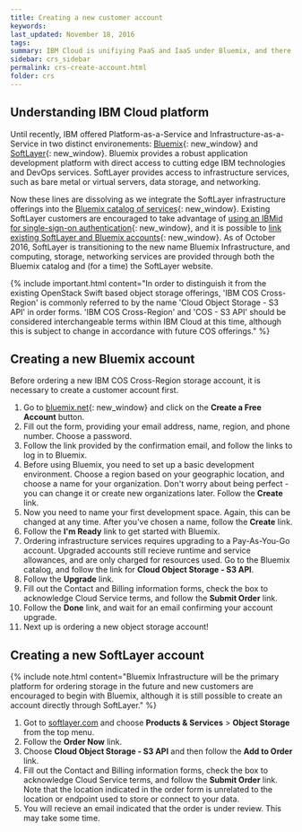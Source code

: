 ```yaml
---
title: Creating a new customer account
keywords: 
last_updated: November 18, 2016
tags: 
summary: IBM Cloud is unifiying PaaS and IaaS under Bluemix, and there are  multiple ways to create accounts that can order IBM COS.
sidebar: crs_sidebar
permalink: crs-create-account.html
folder: crs
---
```


## Understanding IBM Cloud platform
 
Until recently, IBM offered Platform-as-a-Service and Infrastructure-as-a-Service in two distinct environements: [Bluemix](https://bluemix.net){: new_window} and [SoftLayer](http://www.softlayer.com){: new_window}.  Bluemix provides a robust application development platform with direct access to cutting edge IBM technologies and DevOps services. SoftLayer provides access to infrastructure services, such as bare metal or virtual servers, data storage, and networking.

Now these lines are dissolving as we integrate the SoftLayer infrastructure offerings into the [Bluemix catalog of services](https://console.ng.bluemix.net/catalog/){: new_window}. Existing SoftLayer customers are encouraged to take advantage of [using an IBMid for single-sign-on authentication](http://blog.softlayer.com/2016/new-softlayer-accounts-now-ibmid-authentication){: new_window}, and it is possible to [link existing SoftLayer and Bluemix accounts](http://blog.softlayer.com/2016/meet-integrated-ibm-cloud-platform-softlayer-and-bluemix){: new_window}. As of October 2016, SoftLayer is transitioning to the new name Bluemix Infrastructure, and computing, storage, networking services are provided through both the Bluemix catalog and (for a time) the SoftLayer website. 

{% include important.html content="In order to distinguish it from the existing OpenStack Swift based object storage offerings, 'IBM COS Cross-Region' is commonly referred to by the name 'Cloud Object Storage - S3 API' in order forms.  'IBM COS Cross-Region' and 'COS - S3 API' should be considered interchangeable terms within IBM Cloud at this time, although this is subject to change in accordance with future COS offerings." %}

## Creating a new Bluemix account

Before ordering a new IBM COS Cross-Region storage account, it is necessary to create a customer account first.

1. Go to [bluemix.net](https://bluemix.net){: new_window} and click on the **Create a Free Account** button.
2. Fill out the form, providing your email address, name, region, and phone number.  Choose a password.
3. Follow the link provided by the confirmation email, and follow the links to log in to Bluemix.
4. Before using Bluemix, you need to set up a basic development environment.  Choose a region based on your geographic location, and choose a name for your organization.  Don't worry about being perfect - you can change it or create new organizations later. Follow the **Create** link.
5. Now you need to name your first development space.  Again, this can be changed at any time.  After you've chosen a name, follow the **Create** link.
6. Follow the **I'm Ready** link to get started with Bluemix.
7. Ordering infrastructure services requires upgrading to a Pay-As-You-Go account.  Upgraded accounts still recieve runtime and service allowances, and are only charged for resources used.  Go to the Bluemix catalog, and follow the link for **Cloud Object Storage - S3 API**.
8. Follow the **Upgrade** link.
9. Fill out the Contact and Billing information forms, check the box to acknowledge Cloud Service terms, and follow the **Submit Order** link.
10. Follow the **Done** link, and wait for an email confirming your account upgrade.
7. Next up is ordering a new object storage account!

## Creating a new SoftLayer account

{% include note.html content="Bluemix Infrastructure will be the primary platform for ordering storage in the future and new customers are encouraged to begin with Bluemix, although it is still possible to create an account directly through SoftLayer." %}

1. Got to [softlayer.com](http://www.softlayer.com) and choose **Products & Services** > **Object Storage** from the top menu.
2. Follow the **Order Now** link.
3. Choose **Cloud Object Storage - S3 API** and then follow the **Add to Order** link. 
4. Fill out the Contact and Billing information forms, check the box to acknowledge Cloud Service terms, and follow the **Submit Order** link. Note that the location indicated in the order form is unrelated to the location or endpoint used to store or connect to your data.
5. You will recieve an email indicated that the order is under review. This may take some time.







